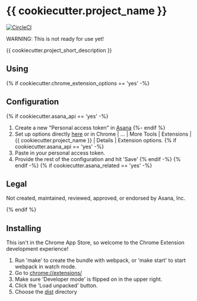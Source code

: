 # {{ cookiecutter.project_name }}

[![CircleCI](https://circleci.com/gh/apiology/{{cookiecutter.project_slug}}.svg?style=svg)](https://circleci.com/gh/apiology/{{cookiecutter.project_slug}})

WARNING: This is not ready for use yet!

{{ cookiecutter.project_short_description }}

## Using

{% if cookiecutter.chrome_extension_options == 'yes' -%}
## Configuration

{% if cookiecutter.asana_api == 'yes' -%}
1. Create a new "Personal access token" in
   [Asana](https://app.asana.com/0/my-apps)
{%- endif %}
1. Set up options directly
   [here](chrome-extension://TBD/options.html)
   or in Chrome | … | More Tools | Extensions | {{ cookiecutter.project_name }} |
   Details | Extension options.
{% if cookiecutter.asana_api == 'yes' -%}
1. Paste in your personal access token.
1. Provide the rest of the configuration and hit 'Save'
{% endif -%}
{% endif -%}
{% if cookiecutter.asana_related == 'yes' -%}
## Legal

Not created, maintained, reviewed, approved, or endorsed by Asana, Inc.

{% endif %}
## Installing

This isn't in the Chrome App Store, so welcome to the Chrome Extension
development experience!

1. Run 'make' to create the bundle with webpack, or 'make start' to
   start webpack in watch mode.
2. Go to [chrome://extensions/](chrome://extensions/)
3. Make sure 'Developer mode' is flipped on in the upper right.
4. Click the 'Load unpacked' button.
5. Choose the [dist](./dist) directory
